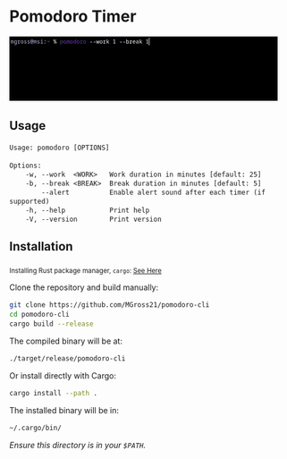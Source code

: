 # Pomodoro Timer

![Pomodoro Terminal](assets/videos/usage.gif)

## Usage

```console
Usage: pomodoro [OPTIONS]

Options:
    -w, --work  <WORK>   Work duration in minutes [default: 25]
    -b, --break <BREAK>  Break duration in minutes [default: 5]
        --alert          Enable alert sound after each timer (if supported)
    -h, --help           Print help
    -V, --version        Print version
```

## Installation

<sub>Installing Rust package manager, `cargo`: [See Here](https://doc.rust-lang.org/cargo/getting-started/installation.html)</sub>

Clone the repository and build manually:

```bash
git clone https://github.com/MGross21/pomodoro-cli
cd pomodoro-cli
cargo build --release
```

The compiled binary will be at:

```bash
./target/release/pomodoro-cli
```

Or install directly with Cargo:

```bash
cargo install --path .
```

The installed binary will be in:

```bash
~/.cargo/bin/
```

*Ensure this directory is in your `$PATH`.*
